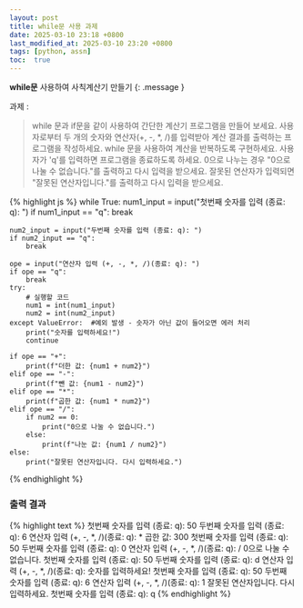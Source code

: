 ```yaml
---
layout: post
title: while문 사용 과제
date: 2025-03-10 23:18 +0800
last_modified_at: 2025-03-10 23:20 +0800
tags: [python, assn]
toc:  true
---
```

**while문** 사용하여 사칙계산기 만들기
{: .message }

과제 : 
> while 문과 if문을 같이 사용하여 간단한 계산기 프로그램을 만들어 보세요.
> 사용자로부터 두 개의 숫자와 연산자(+, -, *, /)를 입력받아 
> 계산 결과를 출력하는 프로그램을 작성하세요.
> while 문을 사용하여 계산을 반복하도록 구현하세요.
> 사용자가 'q'를 입력하면 프로그램을 종료하도록 하세요.
> 0으로 나누는 경우 "0으로 나눌 수 없습니다."를 출력하고 다시 입력을 받으세요.
> 잘못된 연산자가 입력되면 "잘못된 연산자입니다."를 출력하고 다시 입력을 받으세요.

{% highlight js %}
while True:
    num1_input = input("첫번째 숫자를 입력 (종료: q): ")
    if num1_input == "q":
        break

    num2_input = input("두번째 숫자를 입력 (종료: q): ")
    if num2_input == "q":
        break

    ope = input("연산자 입력 (+, -, *, /)(종료: q): ")
    if ope == "q":
        break
    try:
        # 실행할 코드
        num1 = int(num1_input)
        num2 = int(num2_input)
    except ValueError:  #예외 발생 - 숫자가 아닌 값이 들어오면 에러 처리
        print("숫자를 입력하세요!")
        continue

    if ope == "+":
        print(f"더한 값: {num1 + num2}")
    elif ope == "-":
        print(f"뺀 값: {num1 - num2}")
    elif ope == "*":
        print(f"곱한 값: {num1 * num2}")
    elif ope == "/":
        if num2 == 0:
            print("0으로 나눌 수 없습니다.")
        else:
            print(f"나눈 값: {num1 / num2}")
    else:
        print("잘못된 연산자입니다. 다시 입력하세요.")

{% endhighlight %}

### 출력 결과
{% highlight text %}
첫번째 숫자를 입력 (종료: q): 50
두번째 숫자를 입력 (종료: q): 6
연산자 입력 (+, -, *, /)(종료: q): *
곱한 값: 300
첫번째 숫자를 입력 (종료: q): 50
두번째 숫자를 입력 (종료: q): 0
연산자 입력 (+, -, *, /)(종료: q): /
0으로 나눌 수 없습니다.
첫번째 숫자를 입력 (종료: q): 50
두번째 숫자를 입력 (종료: q): d
연산자 입력 (+, -, *, /)(종료: q): 
숫자를 입력하세요!
첫번째 숫자를 입력 (종료: q): 50
두번째 숫자를 입력 (종료: q): 6
연산자 입력 (+, -, *, /)(종료: q): 1
잘못된 연산자입니다. 다시 입력하세요.
첫번째 숫자를 입력 (종료: q): q
{% endhighlight %}

